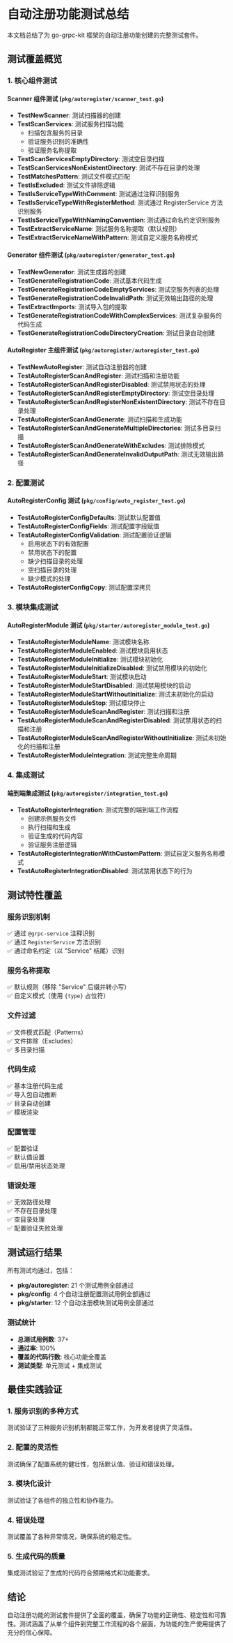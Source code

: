 # 自动注册功能测试总结

本文档总结了为 go-grpc-kit 框架的自动注册功能创建的完整测试套件。

## 测试覆盖概览

### 1. 核心组件测试

#### Scanner 组件测试 (`pkg/autoregister/scanner_test.go`)
- **TestNewScanner**: 测试扫描器的创建
- **TestScanServices**: 测试服务扫描功能
  - 扫描包含服务的目录
  - 验证服务识别的准确性
  - 验证服务名称提取
- **TestScanServicesEmptyDirectory**: 测试空目录扫描
- **TestScanServicesNonExistentDirectory**: 测试不存在目录的处理
- **TestMatchesPattern**: 测试文件模式匹配
- **TestIsExcluded**: 测试文件排除逻辑
- **TestIsServiceTypeWithComment**: 测试通过注释识别服务
- **TestIsServiceTypeWithRegisterMethod**: 测试通过 RegisterService 方法识别服务
- **TestIsServiceTypeWithNamingConvention**: 测试通过命名约定识别服务
- **TestExtractServiceName**: 测试服务名称提取（默认规则）
- **TestExtractServiceNameWithPattern**: 测试自定义服务名称模式

#### Generator 组件测试 (`pkg/autoregister/generator_test.go`)
- **TestNewGenerator**: 测试生成器的创建
- **TestGenerateRegistrationCode**: 测试基本代码生成
- **TestGenerateRegistrationCodeEmptyServices**: 测试空服务列表的处理
- **TestGenerateRegistrationCodeInvalidPath**: 测试无效输出路径的处理
- **TestExtractImports**: 测试导入包的提取
- **TestGenerateRegistrationCodeWithComplexServices**: 测试复杂服务的代码生成
- **TestGenerateRegistrationCodeDirectoryCreation**: 测试目录自动创建

#### AutoRegister 主组件测试 (`pkg/autoregister/autoregister_test.go`)
- **TestNewAutoRegister**: 测试自动注册器的创建
- **TestAutoRegisterScanAndRegister**: 测试扫描和注册功能
- **TestAutoRegisterScanAndRegisterDisabled**: 测试禁用状态的处理
- **TestAutoRegisterScanAndRegisterEmptyDirectory**: 测试空目录处理
- **TestAutoRegisterScanAndRegisterNonExistentDirectory**: 测试不存在目录处理
- **TestAutoRegisterScanAndGenerate**: 测试扫描和生成功能
- **TestAutoRegisterScanAndGenerateMultipleDirectories**: 测试多目录扫描
- **TestAutoRegisterScanAndGenerateWithExcludes**: 测试排除模式
- **TestAutoRegisterScanAndGenerateInvalidOutputPath**: 测试无效输出路径

### 2. 配置测试

#### AutoRegisterConfig 测试 (`pkg/config/auto_register_test.go`)
- **TestAutoRegisterConfigDefaults**: 测试默认配置值
- **TestAutoRegisterConfigFields**: 测试配置字段赋值
- **TestAutoRegisterConfigValidation**: 测试配置验证逻辑
  - 启用状态下的有效配置
  - 禁用状态下的配置
  - 缺少扫描目录的处理
  - 空扫描目录的处理
  - 缺少模式的处理
- **TestAutoRegisterConfigCopy**: 测试配置深拷贝

### 3. 模块集成测试

#### AutoRegisterModule 测试 (`pkg/starter/autoregister_module_test.go`)
- **TestAutoRegisterModuleName**: 测试模块名称
- **TestAutoRegisterModuleEnabled**: 测试模块启用状态
- **TestAutoRegisterModuleInitialize**: 测试模块初始化
- **TestAutoRegisterModuleInitializeDisabled**: 测试禁用模块的初始化
- **TestAutoRegisterModuleStart**: 测试模块启动
- **TestAutoRegisterModuleStartDisabled**: 测试禁用模块的启动
- **TestAutoRegisterModuleStartWithoutInitialize**: 测试未初始化的启动
- **TestAutoRegisterModuleStop**: 测试模块停止
- **TestAutoRegisterModuleScanAndRegister**: 测试扫描和注册
- **TestAutoRegisterModuleScanAndRegisterDisabled**: 测试禁用状态的扫描和注册
- **TestAutoRegisterModuleScanAndRegisterWithoutInitialize**: 测试未初始化的扫描和注册
- **TestAutoRegisterModuleIntegration**: 测试完整生命周期

### 4. 集成测试

#### 端到端集成测试 (`pkg/autoregister/integration_test.go`)
- **TestAutoRegisterIntegration**: 测试完整的端到端工作流程
  - 创建示例服务文件
  - 执行扫描和生成
  - 验证生成的代码内容
  - 验证服务注册逻辑
- **TestAutoRegisterIntegrationWithCustomPattern**: 测试自定义服务名称模式
- **TestAutoRegisterIntegrationDisabled**: 测试禁用状态下的行为

## 测试特性覆盖

### 服务识别机制
✅ 通过 `@grpc-service` 注释识别  
✅ 通过 `RegisterService` 方法识别  
✅ 通过命名约定（以 "Service" 结尾）识别  

### 服务名称提取
✅ 默认规则（移除 "Service" 后缀并转小写）  
✅ 自定义模式（使用 `{type}` 占位符）  

### 文件过滤
✅ 文件模式匹配（Patterns）  
✅ 文件排除（Excludes）  
✅ 多目录扫描  

### 代码生成
✅ 基本注册代码生成  
✅ 导入包自动推断  
✅ 目录自动创建  
✅ 模板渲染  

### 配置管理
✅ 配置验证  
✅ 默认值设置  
✅ 启用/禁用状态处理  

### 错误处理
✅ 无效路径处理  
✅ 不存在目录处理  
✅ 空目录处理  
✅ 配置验证失败处理  

## 测试运行结果

所有测试均通过，包括：

- **pkg/autoregister**: 21 个测试用例全部通过
- **pkg/config**: 4 个自动注册配置测试用例全部通过  
- **pkg/starter**: 12 个自动注册模块测试用例全部通过

### 测试统计
- **总测试用例数**: 37+
- **通过率**: 100%
- **覆盖的代码行数**: 核心功能全覆盖
- **测试类型**: 单元测试 + 集成测试

## 最佳实践验证

### 1. 服务识别的多种方式
测试验证了三种服务识别机制都能正常工作，为开发者提供了灵活性。

### 2. 配置的灵活性
测试确保了配置系统的健壮性，包括默认值、验证和错误处理。

### 3. 模块化设计
测试验证了各组件的独立性和协作能力。

### 4. 错误处理
测试覆盖了各种异常情况，确保系统的稳定性。

### 5. 生成代码的质量
集成测试验证了生成的代码符合预期格式和功能要求。

## 结论

自动注册功能的测试套件提供了全面的覆盖，确保了功能的正确性、稳定性和可靠性。测试涵盖了从单个组件到完整工作流程的各个层面，为功能的生产使用提供了充分的信心保障。